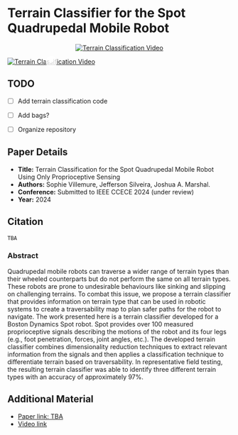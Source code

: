 # Terrain Classifier for the Spot Quadrupedal Mobile Robot

<p align="center">
    <a href="http://www.youtube.com/watch?v=VEtKG984fVE">
        <img src="http://img.youtube.com/vi/VEtKG984fVE/0.jpg" alt="Terrain Classification Video">
    </a>
</p>

<p align="center">
    <a href="http://www.youtube.com/watch?v=VEtKG984fVE">
        <div style="position: relative; display: inline-block;">
            <img src="http://img.youtube.com/vi/VEtKG984fVE/0.jpg" alt="Terrain Classification Video">
            <svg xmlns="http://www.w3.org/2000/svg" viewBox="0 0 64 64" style="position: absolute; top: 50%; left: 50%; transform: translate(-50%, -50%); width: 32px; height: 32px; fill: rgba(255, 255, 255, 0.8);">
                <polygon points="25.571,20.999 25.571,42 42.429,31.5" style="fill:#ffffff;"/>
                <path d="M32,8C17.6,8,6,19.6,6,34s11.6,26,26,26s26-11.6,26-26S46.4,8,32,8z M26,42V22l14,10L26,42z"/>
            </svg>
        </div>
    </a>
</p>


## TODO
- [ ] Add terrain classification code
- [ ] Add bags?
- [ ] Organize repository


## Paper Details
- **Title:** Terrain Classification for the Spot Quadrupedal Mobile Robot Using Only Proprioceptive Sensing
- **Authors:** Sophie Villemure, Jefferson Silveira, Joshua A. Marshal.
- **Conference:** Submitted to IEEE CCECE 2024 (under review)
- **Year:** 2024

## Citation
    TBA
 
### Abstract
Quadrupedal mobile robots can traverse a wider range of terrain types than their wheeled counterparts but do not perform the same on all terrain types. These robots are prone to undesirable behaviours like sinking and slipping on challenging terrains. To combat this issue, we propose a terrain classifier that provides information on terrain type that can be used in robotic systems to create a traversability map to plan safer paths for the robot to navigate. The work presented here is a terrain classifier developed for a Boston Dynamics Spot robot. Spot provides over 100 measured proprioceptive signals describing the motions of the robot and its four legs (e.g., foot penetration, forces, joint angles, etc.). The developed terrain classifier combines dimensionality reduction techniques to extract relevant information from the signals and then applies a classification technique to differentiate terrain based on traversability. In representative field testing, the resulting terrain classifier was able to identify three different terrain types with an accuracy of approximately 97%.

## Additional Material
- [Paper link: TBA](TBA)
- [Video link](http://www.youtube.com/watch?v=VEtKG984fVE)




